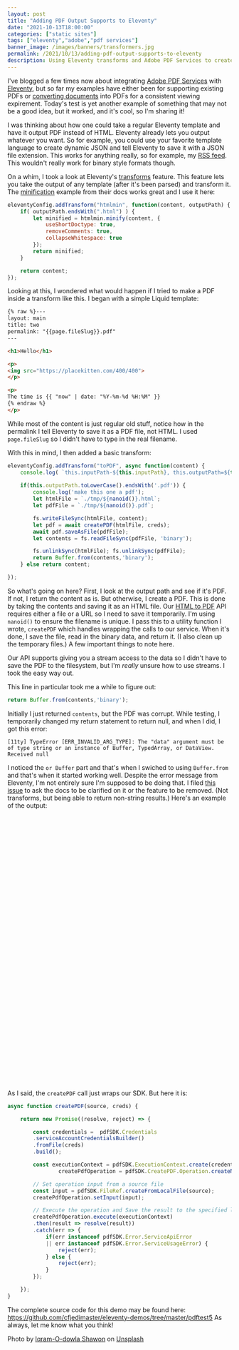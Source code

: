 ```yaml
---
layout: post
title: "Adding PDF Output Supports to Eleventy"
date: "2021-10-13T18:00:00"
categories: ["static sites"]
tags: ["eleventy","adobe","pdf services"]
banner_image: /images/banners/transformers.jpg
permalink: /2021/10/13/adding-pdf-output-supports-to-eleventy
description: Using Eleventy transforms and Adobe PDF Services to create dynamic PDFs.1
---
```


I've blogged a few times now about integrating [Adobe PDF Services](https://www.adobe.io/apis/documentcloud/dcsdk/) with [Eleventy](https://www.11ty.dev/), but so far my examples have either been for supporting existing PDFs or [converting documents](https://www.raymondcamden.com/2021/08/30/using-pdfs-with-the-jamstack-building-a-document-viewer) into PDFs for a consistent viewing expirement. Today's test is yet another example of something that may not be a good idea, but it worked, and it's cool, so I'm sharing it!

I was thinking about how one could take a regular Eleventy template and have it output PDF instead of HTML. Eleventy already lets you output whatever you want. So for example, you could use your favorite template language to create dynamic JSON and tell Eleventy to save it with a JSON file extension. This works for anything really, so for example, my [RSS feed](https://www.raymondcamden.com/feed.xml). This wouldn't really work for binary style formats though.

On a whim, I took a look at Eleventy's [transforms](https://www.11ty.dev/docs/config/#transforms) feature. This feature lets you take the output of any template (after it's been parsed) and transform it. The [minification](https://www.11ty.dev/docs/config/#transforms-example-minify-html-output) example from their docs works great and I use it here:

```js
eleventyConfig.addTransform("htmlmin", function(content, outputPath) {
	if( outputPath.endsWith(".html") ) {
		let minified = htmlmin.minify(content, {
			useShortDoctype: true,
			removeComments: true,
			collapseWhitespace: true
		});
		return minified;
	}

	return content;
});
```

Looking at this, I wondered what would happen if I tried to make a PDF inside a transform like this. I began with a simple Liquid template:

```html
{% raw %}---
layout: main
title: two
permalink: "{{page.fileSlug}}.pdf"
---

<h1>Hello</h1>

<p>
<img src="https://placekitten.com/400/400">
</p>

<p>
The time is {{ "now" | date: "%Y-%m-%d %H:%M" }}
{% endraw %}
</p>
```

While most of the content is just regular old stuff, notice how in the permalink I tell Eleventy to save it as a PDF file, not HTML. I used `page.fileSlug` so I didn't have to type in the real filename. 

With this in mind, I then added a basic transform:

```js
eleventyConfig.addTransform("toPDF", async function(content) {
	console.log( `this.inputPath-${this.inputPath}, this.outputPath=${this.outputPath}`);
	
	if(this.outputPath.toLowerCase().endsWith('.pdf')) {
		console.log('make this one a pdf');
		let htmlFile = `./tmp/${nanoid()}.html`;
		let pdfFile = `./tmp/${nanoid()}.pdf`;

		fs.writeFileSync(htmlFile, content);
		let pdf = await createPDF(htmlFile, creds);
		await pdf.saveAsFile(pdfFile);
		let contents = fs.readFileSync(pdfFile, 'binary');

		fs.unlinkSync(htmlFile); fs.unlinkSync(pdfFile);
		return Buffer.from(contents,'binary');
	} else return content;

});
```

So what's going on here? First, I look at the output path and see if it's PDF. If not, I return the content as is. But otherwise, I create a PDF. This is done by taking the contents and saving it as an HTML file. Our [HTML to PDF](https://opensource.adobe.com/pdftools-sdk-docs/release/latest/howtos.html#create-a-pdf-from-static-html) API requires either a file or a URL so I need to save it temporarily. I'm using `nanoid()` to ensure the filename is unique. I pass this to a utility function I wrote, `createPDF` which handles wrapping the calls to our service. When it's done, I save the file, read in the binary data, and return it. (I also clean up the temporary files.) A few important things to note here.

Our API supports giving you a stream access to the data so I didn't have to save the PDF to the filesystem, but I'm *really* unsure how to use streams. I took the easy way out. 

This line in particular took me a while to figure out:

```js
return Buffer.from(contents,'binary');
```

Initially I just returned `contents`, but the PDF was corrupt. While testing, I temporarily changed my return statement to return null, and when I did, I got this error:

```
[11ty] TypeError [ERR_INVALID_ARG_TYPE]: The "data" argument must be of type string or an instance of Buffer, TypedArray, or DataView. Received null
```

I noticed the `or Buffer` part and that's when I swiched to using `Buffer.from` and that's when it started working well. Despite the error message from Eleventy, I'm not entirely sure I'm supposed to be doing that. I filed [this issue](https://github.com/11ty/eleventy/issues/2023) to ask the docs to be clarified on it or the feature to be removed. (Not transforms, but being able to return non-string results.) Here's an example of the output:

<div id="adobe-dc-view" style="height: 600px; width: 600px;"></div>
<script src="https://documentcloud.adobe.com/view-sdk/main.js"></script>
<script type="text/javascript">
let clientId = (location.host.indexOf('raymondcamden.com')>0)?'33f07f2305444579a56b088b8ac1929e':'9861538238544ff39d37c6841344b78d';
if(window.AdobeDC) displayPDF();
else document.addEventListener("adobe_dc_view_sdk.ready", () => displayPDF());
function displayPDF() {
    let adobeDCView = new AdobeDC.View({clientId: clientId, divId: "adobe-dc-view"});
    adobeDCView.previewFile({
      content:{ location: { url: "https://static.raymondcamden.com/enclosures/test.pdf"}},
      metaData:{fileName: "test.pdf"}
    }, { embedMode: "SIZED_CONTAINER" });
};
</script>

As I said, the `createPDF` call just wraps our SDK. But here it is:

```js
async function createPDF(source, creds) {

	return new Promise((resolve, reject) => {

		const credentials =  pdfSDK.Credentials
		.serviceAccountCredentialsBuilder()
		.fromFile(creds)
		.build();

		const executionContext = pdfSDK.ExecutionContext.create(credentials),
				createPdfOperation = pdfSDK.CreatePDF.Operation.createNew();

		// Set operation input from a source file
		const input = pdfSDK.FileRef.createFromLocalFile(source);
		createPdfOperation.setInput(input);

		// Execute the operation and Save the result to the specified location.
		createPdfOperation.execute(executionContext)
		.then(result => resolve(result))
		.catch(err => {
			if(err instanceof pdfSDK.Error.ServiceApiError
			|| err instanceof pdfSDK.Error.ServiceUsageError) {
				reject(err);
			} else {
				reject(err);
			}
		});

	});
}
```

The complete source code for this demo may be found here: <https://github.com/cfjedimaster/eleventy-demos/tree/master/pdftest5>
As always, let me know what you think!

Photo by <a href="https://unsplash.com/@iqram_shawon?utm_source=unsplash&utm_medium=referral&utm_content=creditCopyText">Iqram-O-dowla Shawon</a> on <a href="https://unsplash.com/s/photos/transformers?utm_source=unsplash&utm_medium=referral&utm_content=creditCopyText">Unsplash</a>
  